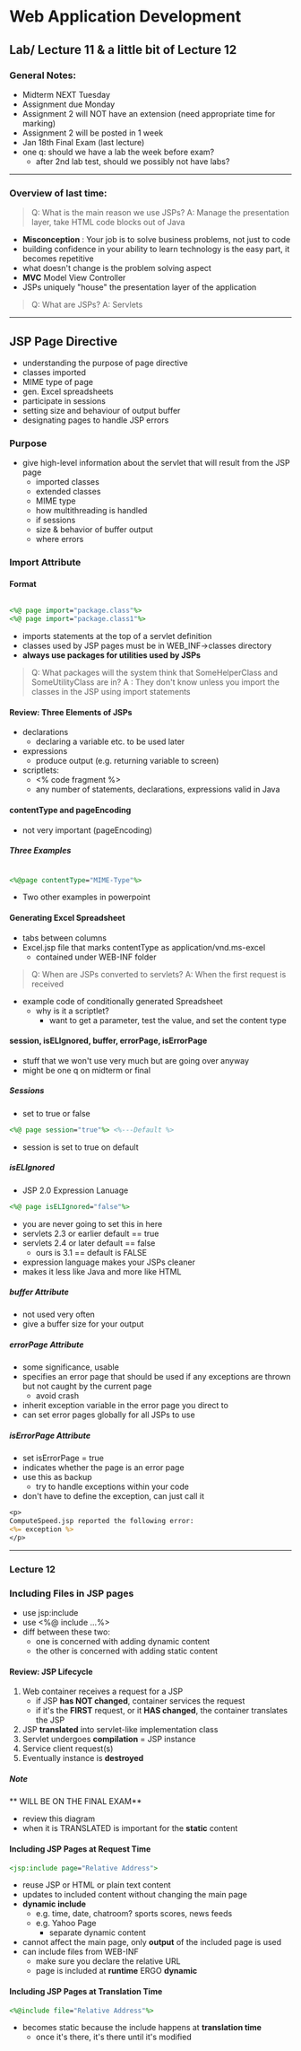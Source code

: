 # Web Application Development
## Lab/ Lecture 11 & a little bit of Lecture 12
### General Notes:
- Midterm NEXT Tuesday
- Assignment due Monday
- Assignment 2 will NOT have an extension (need appropriate time for marking)
- Assignment 2 will be posted in 1 week
- Jan 18th Final Exam (last lecture)
- one q: should we have a lab the week before exam?
  - after 2nd lab test, should we possibly not have labs?
  
<hr>

### Overview of last time:
> Q: What is the main reason we use JSPs?
> A: Manage the presentation layer, take HTML code blocks out of Java

- **Misconception** : Your job is to solve business problems, not just to code
- building confidence in your ability to learn technology is the easy part, it becomes repetitive
- what doesn't change is the problem solving aspect
- **MVC** Model View Controller
- JSPs uniquely "house" the presentation layer of the application

> Q: What are JSPs?
> A: Servlets

<hr>

## JSP Page Directive
- understanding the purpose of page directive
- classes imported
- MIME type of page
- gen. Excel spreadsheets
- participate in sessions
- setting size and behaviour of output buffer
- designating pages to handle JSP errors

### Purpose
- give high-level information about the servlet that will result from the JSP page
  - imported classes
  - extended classes
  - MIME type
  - how multithreading is handled
  - if sessions
  - size & behavior of buffer output
  - where errors
  
### Import Attribute
#### Format

```jsp

<%@ page import="package.class"%>
<%@ page import="package.class1"%>

```
- imports statements at the top of a servlet definition
- classes used by JSP pages must be in WEB_INF->classes directory
- **always use packages for utilities used by JSPs**

> Q: What packages will the system think that SomeHelperClass and SomeUtilityClass are in?
> A : They don't know unless you import the classes in the JSP using import statements

#### Review: Three Elements of JSPs
- declarations
  - declaring a variable etc. to be used later
- expressions
  - produce output (e.g. returning variable to screen)
- scriptlets:
  - <% code fragment %>
  - any number of statements, declarations, expressions valid in Java

#### contentType and pageEncoding
- not very important (pageEncoding)

##### Three Examples
```jsp

<%@page contentType="MIME-Type"%>

```
- Two other examples in powerpoint

#### Generating Excel Spreadsheet
- tabs between columns
- Excel.jsp file that marks contentType as application/vnd.ms-excel
  - contained under WEB-INF folder
  
> Q: When are JSPs converted to servlets?
> A: When the first request is received

- example code of conditionally generated Spreadsheet
  - why is it a scriptlet?
	- want to get a parameter, test the value, and set the content type
	
#### session, isELIgnored, buffer, errorPage, isErrorPage
- stuff that we won't use very much but are going over anyway
- might be one q on midterm or final

##### Sessions
- set to true or false
```jsp
<%@ page session="true"%> <%---Default %>

```
- session is set to true on default

##### isELIgnored
- JSP 2.0 Expression Lanuage

```jsp
<%@ page isELIgnored="false"%>
```
- you are never going to set this in here
- servlets 2.3 or earlier default == true
- servlets 2.4 or later default == false
  - ours is 3.1 == default is FALSE
- expression language makes your JSPs cleaner
- makes it less like Java and more like HTML

##### buffer Attribute
- not used very often
- give a buffer size for your output
  
##### errorPage Attribute
- some significance, usable
- specifies an error page that should be used if any exceptions are thrown but not caught by the current page
  - avoid crash
- inherit exception variable in the error page you direct to
- can set error pages globally for all JSPs to use

##### isErrorPage Attribute
- set isErrorPage = true
- indicates whether the page is an error page
- use this as backup
  - try to handle exceptions within your code
- don't have to define the exception, can just call it

```jsp
<p>
ComputeSpeed.jsp reported the following error:
<%= exception %>
</p>

```

<hr>

### Lecture 12
### Including Files in JSP pages
- use jsp:include
- use <%@ include ...%>
- diff between these two: 
  - one is concerned with adding dynamic content
  - the other is concerned with adding static content
  
  
#### Review: JSP Lifecycle
1. Web container receives a request for a JSP
   - if JSP **has NOT changed**, container services the request
   - if it's the **FIRST** request, or it **HAS changed**, the container translates the JSP
2. JSP **translated** into servlet-like implementation class
3. Servlet undergoes **compilation** = JSP instance
4. Service client request(s)
5. Eventually instance is **destroyed**

##### Note
** WILL BE ON THE FINAL EXAM**
- review this diagram
- when it is TRANSLATED is important for the **static** content

#### Including JSP Pages at Request Time
```jsp
<jsp:include page="Relative Address">
```
- reuse JSP or HTML or plain text content
- updates to included content without changing the main page
- **dynamic include**
  - e.g. time, date, chatroom? sports scores, news feeds
  - e.g. Yahoo Page
	- separate dynamic content
- cannot affect the main page, only **output** of the included page is used
- can include files from WEB-INF
  - make sure you declare the relative URL
  - page is included at **runtime** ERGO **dynamic**
  

#### Including JSP Pages at Translation Time
```jsp
<%@include file="Relative Address"%>

```
- becomes static because the include happens at **translation time**
  - once it's there, it's there until it's modified

